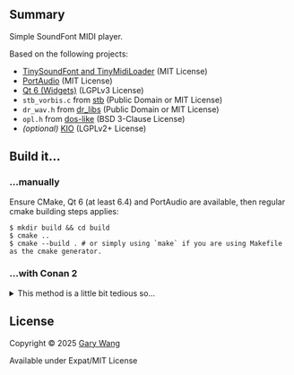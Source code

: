 ## Summary

Simple SoundFont MIDI player.

Based on the following projects:

- [TinySoundFont and TinyMidiLoader](https://github.com/schellingb/TinySoundFont) (MIT License)
- [PortAudio](https://www.portaudio.com/) (MIT License)
- [Qt 6 (Widgets)](https://www.qt.io/) (LGPLv3 License)
- `stb_vorbis.c` from [stb](https://github.com/nothings/stb/) (Public Domain or MIT License)
- `dr_wav.h` from [dr_libs](https://github.com/mackron/dr_libs) (Public Domain or MIT License)
- `opl.h` from [dos-like](https://github.com/mattiasgustavsson/dos-like) (BSD 3-Clause License)
- *(optional)* [KIO](https://invent.kde.org/frameworks/kio) (LGPLv2+ License)

## Build it...

### ...manually

Ensure CMake, Qt 6 (at least 6.4) and PortAudio are available, then regular cmake building steps applies:

```shell
$ mkdir build && cd build
$ cmake ..
$ cmake --build . # or simply using `make` if you are using Makefile as the cmake generator.
```

### ...with Conan 2

<details>
<summary>This method is a little bit tedious so...</summary>

Conan can be used to build this project as well, but [PortAudio is still not available from Conan Center](https://github.com/conan-io/conan-center-index/issues/16335), so you will need to deal with the PortAudio dependency by yourself. You can either write a recipe/build the PortAudio Conan package by yourself, or use other method to ensure PortAudio can be found by CMake.

The following content can be saved to `conanfile.txt` for you to use:

```ini
[requires]
qt/6.7.1
portaudio/master

[generators]
CMakeDeps
CMakeToolchain

[layout]
cmake_layout

[options]
qt*:qttools=True
```

...and use the following commands to build it:

```shell
$ conan install . --build=missing
$ cmake . --preset conan-default -DCONAN2_STATIC_QT_BUG=ON
$ cmake --build --preset conan-release
```

The `CONAN2_STATIC_QT_BUG` option is required for Conan 2 build due to [this bug](https://github.com/conan-io/conan-center-index/issues/23045).

</details>

## License

Copyright &copy; 2025 [Gary Wang](https://github.com/BLumia/)

Available under Expat/MIT License
